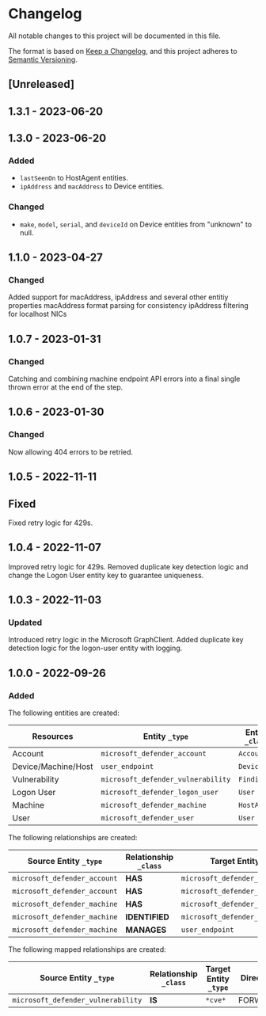 # Changelog

All notable changes to this project will be documented in this file.

The format is based on [Keep a Changelog](https://keepachangelog.com/en/1.0.0/),
and this project adheres to
[Semantic Versioning](https://semver.org/spec/v2.0.0.html).

## [Unreleased]

## 1.3.1 - 2023-06-20

## 1.3.0 - 2023-06-20

### Added

- `lastSeenOn` to HostAgent entities.
- `ipAddress` and `macAddress` to Device entities.

### Changed

- `make`, `model`, `serial`, and `deviceId` on Device entities from "unknown" to
  null.

## 1.1.0 - 2023-04-27

### Changed

Added support for macAddress, ipAddress and several other entitiy properties
macAddress format parsing for consistency ipAddress filtering for localhost NICs

## 1.0.7 - 2023-01-31

### Changed

Catching and combining machine endpoint API errors into a final single thrown
error at the end of the step.

## 1.0.6 - 2023-01-30

### Changed

Now allowing 404 errors to be retried.

## 1.0.5 - 2022-11-11

## Fixed

Fixed retry logic for 429s.

## 1.0.4 - 2022-11-07

Improved retry logic for 429s. Removed duplicate key detection logic and change
the Logon User entity key to guarantee uniqueness.

## 1.0.3 - 2022-11-03

### Updated

Introduced retry logic in the Microsoft GraphClient. Added duplicate key
detection logic for the logon-user entity with logging.

## 1.0.0 - 2022-09-26

### Added

The following entities are created:

| Resources           | Entity `_type`                     | Entity `_class` |
| ------------------- | ---------------------------------- | --------------- |
| Account             | `microsoft_defender_account`       | `Account`       |
| Device/Machine/Host | `user_endpoint`                    | `Device`        |
| Vulnerability       | `microsoft_defender_vulnerability` | `Finding`       |
| Logon User          | `microsoft_defender_logon_user`    | `User`          |
| Machine             | `microsoft_defender_machine`       | `HostAgent`     |
| User                | `microsoft_defender_user`          | `User`          |

The following relationships are created:

| Source Entity `_type`        | Relationship `_class` | Target Entity `_type`              |
| ---------------------------- | --------------------- | ---------------------------------- |
| `microsoft_defender_account` | **HAS**               | `microsoft_defender_machine`       |
| `microsoft_defender_account` | **HAS**               | `microsoft_defender_user`          |
| `microsoft_defender_machine` | **HAS**               | `microsoft_defender_logon_user`    |
| `microsoft_defender_machine` | **IDENTIFIED**        | `microsoft_defender_vulnerability` |
| `microsoft_defender_machine` | **MANAGES**           | `user_endpoint`                    |

The following mapped relationships are created:

| Source Entity `_type`              | Relationship `_class` | Target Entity `_type` | Direction |
| ---------------------------------- | --------------------- | --------------------- | --------- |
| `microsoft_defender_vulnerability` | **IS**                | `*cve*`               | FORWARD   |
